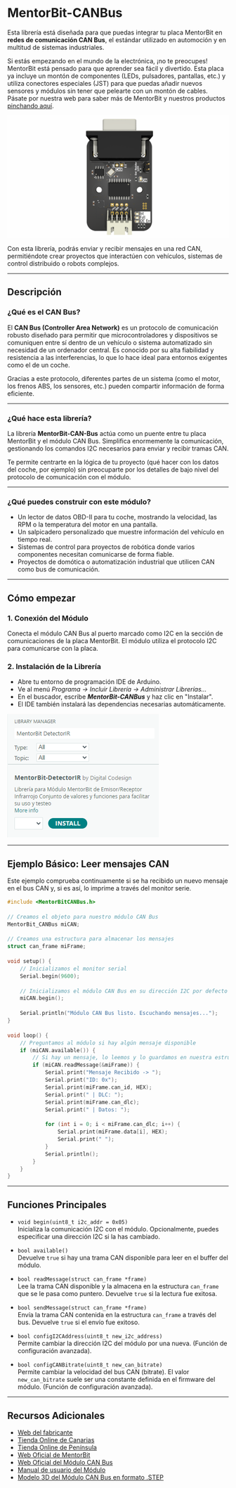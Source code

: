 # MentorBit-CANBus

Esta librería está diseñada para que puedas integrar tu placa MentorBit en **redes de comunicación CAN Bus**, el estándar utilizado en automoción y en multitud de sistemas industriales.

Si estás empezando en el mundo de la electrónica, ¡no te preocupes! MentorBit está pensado para que aprender sea fácil y divertido. Esta placa ya incluye un montón de componentes (LEDs, pulsadores, pantallas, etc.) y utiliza conectores especiales (JST) para que puedas añadir nuevos sensores y módulos sin tener que pelearte con un montón de cables. Pásate por nuestra web para saber más de MentorBit y nuestros productos [pinchando aquí](https://digitalcodesign.com/).

![Render del Módulo MentorBit de CAN Bus.](https://github.com/DigitalCodesign/MentorBit-CANBus/blob/main/assets/can_module.png)

Con esta librería, podrás enviar y recibir mensajes en una red CAN, permitiéndote crear proyectos que interactúen con vehículos, sistemas de control distribuido o robots complejos.

---

## Descripción

### ¿Qué es el CAN Bus?

El **CAN Bus (Controller Area Network)** es un protocolo de comunicación robusto diseñado para permitir que microcontroladores y dispositivos se comuniquen entre sí dentro de un vehículo o sistema automatizado sin necesidad de un ordenador central. Es conocido por su alta fiabilidad y resistencia a las interferencias, lo que lo hace ideal para entornos exigentes como el de un coche.

Gracias a este protocolo, diferentes partes de un sistema (como el motor, los frenos ABS, los sensores, etc.) pueden compartir información de forma eficiente.

---

### ¿Qué hace esta librería?

La librería **MentorBit-CAN-Bus** actúa como un puente entre tu placa MentorBit y el módulo CAN Bus. Simplifica enormemente la comunicación, gestionando los comandos I2C necesarios para enviar y recibir tramas CAN.

Te permite centrarte en la lógica de tu proyecto (qué hacer con los datos del coche, por ejemplo) sin preocuparte por los detalles de bajo nivel del protocolo de comunicación con el módulo.

---

### ¿Qué puedes construir con este módulo?

- Un lector de datos OBD-II para tu coche, mostrando la velocidad, las RPM o la temperatura del motor en una pantalla.
- Un salpicadero personalizado que muestre información del vehículo en tiempo real.
- Sistemas de control para proyectos de robótica donde varios componentes necesitan comunicarse de forma fiable.
- Proyectos de domótica o automatización industrial que utilicen CAN como bus de comunicación.

---

## Cómo empezar

### 1. **Conexión del Módulo**

Conecta el módulo CAN Bus al puerto marcado como I2C en la sección de comunicaciones de la placa MentorBit. El módulo utiliza el protocolo I2C para comunicarse con la placa.

### 2. **Instalación de la Librería**

- Abre tu entorno de programación IDE de Arduino.
- Ve al menú *Programa -> Incluir Librería -> Administrar Librerías...*
- En el buscador, escribe ***MentorBit-CANBus*** y haz clic en "Instalar".
- El IDE también instalará las dependencias necesarias automáticamente.

![Ejemplo de búsqueda en el gestor de librerías del IDE de Arduino.](https://github.com/DigitalCodesign/MentorBit-CANBus/blob/main/assets/library_instalation_example.png)

---

## Ejemplo Básico: Leer mensajes CAN

Este ejemplo comprueba continuamente si se ha recibido un nuevo mensaje en el bus CAN y, si es así, lo imprime a través del monitor serie.

```cpp
#include <MentorBitCANBus.h>

// Creamos el objeto para nuestro módulo CAN Bus
MentorBit_CANBus miCAN;

// Creamos una estructura para almacenar los mensajes
struct can_frame miFrame;

void setup() {
    // Inicializamos el monitor serial
    Serial.begin(9600);
    
    // Inicializamos el módulo CAN Bus en su dirección I2C por defecto (0x05)
    miCAN.begin(); 
    
    Serial.println("Módulo CAN Bus listo. Escuchando mensajes...");
}

void loop() {
    // Preguntamos al módulo si hay algún mensaje disponible
    if (miCAN.available()) {
        // Si hay un mensaje, lo leemos y lo guardamos en nuestra estructura
        if (miCAN.readMessage(&miFrame)) {
            Serial.print("Mensaje Recibido -> ");
            Serial.print("ID: 0x");
            Serial.print(miFrame.can_id, HEX);
            Serial.print(" | DLC: ");
            Serial.print(miFrame.can_dlc);
            Serial.print(" | Datos: ");
            
            for (int i = 0; i < miFrame.can_dlc; i++) {
                Serial.print(miFrame.data[i], HEX);
                Serial.print(" ");
            }
            Serial.println();
        }
    }
}
```

---

## Funciones Principales

- `void begin(uint8_t i2c_addr = 0x05)`  
  Inicializa la comunicación I2C con el módulo. Opcionalmente, puedes especificar una dirección I2C si la has cambiado.

- `bool available()`  
  Devuelve <code>true</code> si hay una trama CAN disponible para leer en el buffer del módulo.

- `bool readMessage(struct can_frame *frame)`  
  Lee la trama CAN disponible y la almacena en la estructura <code>can_frame</code> que se le pasa como puntero. Devuelve <code>true</code> si la lectura fue exitosa.

- `bool sendMessage(struct can_frame *frame)`  
  Envía la trama CAN contenida en la estructura <code>can_frame</code> a través del bus. Devuelve <code>true</code> si el envío fue exitoso.

- `bool configI2CAddress(uint8_t new_i2c_address)`  
  Permite cambiar la dirección I2C del módulo por una nueva. (Función de configuración avanzada).

- `bool configCANBitrate(uint8_t new_can_bitrate)`  
  Permite cambiar la velocidad del bus CAN (bitrate). El valor <code>new_can_bitrate</code> suele ser una constante definida en el firmware del módulo. (Función de configuración avanzada).

---

## Recursos Adicionales

- [Web del fabricante](https://digitalcodesign.com/)
- [Tienda Online de Canarias](https://canarias.digitalcodesign.com/shop)
- [Tienda Online de Península](https://digitalcodesign.com/shop)
- [Web Oficial de MentorBit](https://digitalcodesign.com/mentorbit)
- [Web Oficial del Módulo CAN Bus]()
- [Manual de usuario del Módulo]()
- [Modelo 3D del Módulo CAN Bus en formato .STEP](https://drive.google.com/file/d/1RtH_D9KUnAoHc53t61vEueKS1VkrsDjF/view?usp=drive_link)


